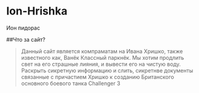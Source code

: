 # Ion-Hrishka
Ион пидорас

##Что за сайт?
>Данный сайт является компраматам на Ивана Хришко, также известного как, Ванёк Классный паркнёк. Мы хотим продлить свет на его страшные лияния, и вывести его на чистую воду. Раскрыть сикретную информацию и слить, сикретнве документы связанные с причастием Хришко к созданию Британского основного боевого танка Challenger 3

